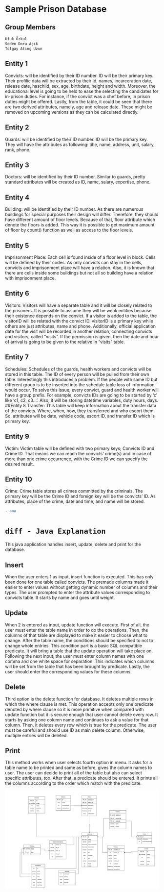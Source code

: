 # Sample Prison Database

## Group Members
```
Ufuk Özkul 
Seden Dora Açık 
Tolgay Atınç Uzun 
```


## Entity 1
Convicts: will be identified by their ID number. ID will be their primary key. 
Their profilic data will be extracted by their id, names, incarceration date, release date, 
haschild, sex, age, birthdate, height and width. Moreover, the educational level is going 
to be held to ease the selecting the candidates for in-prison duties. For instance, if the 
convict was a chef before, in prison duties might be offered. Lastly, from the table, it 
could  be  seen  that  there  are  two  derived  attributes,  namely,  age  and  release  date. 
These might be removed on upcoming versions as they can be calculated directly. 
## Entity 2
Guards: will be identified by their ID number. ID will be the primary key. They 
will have the attributes as following: title, name, address, unit, salary, rank, phone. 
## Entity 3
Doctors:  will  be  identified  by  their  ID  number.  Similar  to  guards,  pretty 
standard attributes will be created as ID, name, salary, expertise, phone. 
## Entity  4
Building:  will  be  identified  by  their  ID  number.  As  there  are  numerous 
buildings  for  special  purposes  their  design  will  differ.  Therefore,  they  should  have 
different amount of floor levels. Because of that, floor attribute which denote the floors 
is added. This way it is possible to get maximum amount of floor by count() function as 
well as access to the floor levels. 
## Entity 5
Imprisonment Place: Each cell is found inside of a floor level in block. Cells 
will  be  defined  by  their  codes.  As  only  convicts  can  stay  in  the  cells,  convicts  and 
imprisonment  place  will  have  a  relation.  Also,  it  is  known  that  there  are  cells  inside 
some buildings but not all so building have a relation with imprisonment place. 
## Entity 6
Visitors: Visitors will have a separate table and it will be closely related to 
the  prisoners.  It  is  possible  to  assume  they  will  be  weak  entities  because  their 
existence depends on the convict. If a visitor is added to the table, the visitorID will be 
related with the convict ID. visitorID is a primary key while others are just attributes, 
name and phone. Additionally, official application date for the visit will be recorded in 
another  relation, connecting convicts and visitors, called “visits”. If the permission is 
given, then the date and hour of arrival is going to be given to the relative in “visits” 
table. 
## Entity  7
Schedules:  Schedules  of  the  guards,  health  workers  and  convicts  will  be 
stored  in  this  table.  The  ID  of  every  person  will  be  pulled  from  their  own  table. 
Interestingly this introduces a problem. If the people with same ID but different group 
is to be inserted into the schedule table loss of information would occur. To solve this 
issue, every convict, guard and health worker will have a group prefix. For example, 
convicts IDs are going to be started by ‘c’ like ‘c1, c2, c3...’. Also, it will be storing 
datetime variables, duty hours, days. 
##Entity  8
Transfer:  This  table  will  keep  information  about  the  transfer  data  of  the 
convicts. Where, when, how, they transferred and who escort them. So, attributes will 
be date, vehicle code, escort ID, and transfer ID which is primary key. 
## Entity 9
Victim: Victim table will be defined with two primary keys; Convicts ID and 
Crime ID. That means we can reach the convicts’ crime(s) and in case of more than 
one crime occurrence, with the Crime ID we can specify the desired result. 
## Entity  10
Crime:  Crime  table  stores  all  crimes  committed  by  the  criminals.  The 
primary key will be the Crime ID and foreign key will be the convicts’ ID. As attributes, 
place of the crime, date and time, and name will be stored. 




```diff
- aaa
```


# ```diff - Java Explanation ```
This java application handles insert, update, delete and print for the database.  
## Insert
When the user enters 1 as input, insert function is executed. This has only been done 
for  one  table  called  convicts.  The  premade  columns  made  it  easier  to  enter  values  without 
getting dynamic number of columns and their types. The user prompted to enter the attribute 
values corresponding to convicts table. It starts by name and goes until weight. 
## Update
When 2 is entered as input, update function will execute. First of all, the user must 
enter  the  table  name  in  order  to  do  the  operations.  Then,  the  columns  of  that  table  are 
displayed to make it easier to choose what to change. After the table name, the conditions 
should  be  specified  to  not  to  change  whole  entries.  This  condition  part  is  a  basic  SQL 
compatible predicate. It will bring a table that the update operation will take place on. Following 
the next input, the user must enter column names with one comma and one white space for 
separation. This indicates which columns will be set from the table that has been brought by 
predicate. Lastly, the user should enter the corresponding values for these columns. 
## Delete
Third option is the delete function for database. It deletes multiple rows in which the 
where clause is met. This operation accepts only one predicate denoted by where clause so 
it  is  more  primitive  when  compared  with  update  function  but  it  is  secure  enough  that  user 
cannot delete every row. It starts by asking one column name and continues to ask a value 
for that column. Then, it deletes every row which is true for the predicate. The user must be 
careful and should use ID as main delete column. Otherwise, multiple entries will be deleted.  
## Print
This method works when user selects fourth option in menu. It asks for a table name to 
be printed and same as before, gives the column names to user. The user can decide to print 
all  of  the  table  but  also  can  select  specific  attributes,  too.  After  that,  a  predicate  should  be 
entered. It prints all the columns according to the order which match with the predicate. 




![resim](./DatabaseUml.png)

